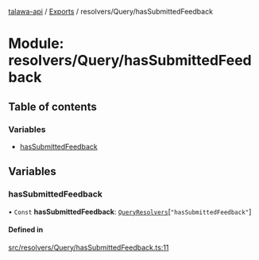 [talawa-api](../README.md) / [Exports](../modules.md) / resolvers/Query/hasSubmittedFeedback

# Module: resolvers/Query/hasSubmittedFeedback

## Table of contents

### Variables

- [hasSubmittedFeedback](resolvers_Query_hasSubmittedFeedback.md#hassubmittedfeedback)

## Variables

### hasSubmittedFeedback

• `Const` **hasSubmittedFeedback**: [`QueryResolvers`](types_generatedGraphQLTypes.md#queryresolvers)[``"hasSubmittedFeedback"``]

#### Defined in

[src/resolvers/Query/hasSubmittedFeedback.ts:11](https://github.com/PalisadoesFoundation/talawa-api/blob/3eeb2af/src/resolvers/Query/hasSubmittedFeedback.ts#L11)
